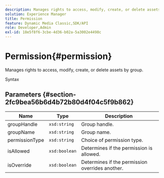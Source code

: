 ```yaml
---
description: Manages rights to access, modify, create, or delete assets by group.
solution: Experience Manager
title: Permission
feature: Dynamic Media Classic,SDK/API
role: Developer,Admin
exl-id: 18e5f8f6-3cbe-4d36-b02a-5a3002e4498c
---
```

# Permission{#permission}

Manages rights to access, modify, create, or delete assets by group.

 Syntax 

## Parameters {#section-2fc9bea56b6d4b72b80d4f04c5f9b862}

|  Name  | Type  | Description  |
|---|---|---|
|  groupHandle  | `xsd:string`  | Group handle.  |
|  groupName  | `xsd:string`  | Group name.  |
|  permissionType  | `xsd:string`  | Choice of permission type.  |
|  isAllowed  | `xsd:boolean`  | Determines if the permission is allowed.  |
|  isOverride  | `xsd:boolean`  | Determines if the permission overrides another.  |
